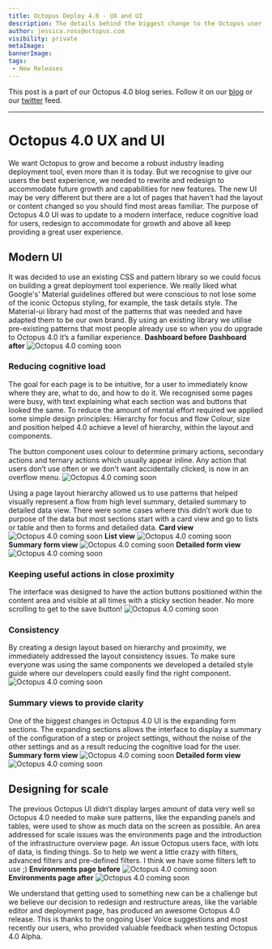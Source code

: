 ```yaml
---
title: Octopus Deploy 4.0 - UX and UI
description: The details behind the biggest change to the Octopus user interface and user experience since it's original launch! 
author: jessica.ross@octopus.com
visibility: private
metaImage:
bannerImage:
tags:
 - New Releases
---
```


This post is a part of our Octopus 4.0 blog series.  Follow it on our [blog](https://octopus.com/blog) or our [twitter](https://twitter.com/octopusdeploy) feed.

---

# Octopus 4.0 UX and UI

We want Octopus to grow and become a robust industry leading deployment tool, even more than it is today. But we recognise to give our users the best experience, we needed to rewrite and redesign to accommodate future growth and capabilities for new features. The new UI may be very different but there are a lot of pages that haven’t had the layout or content changed so you should find most areas familiar.
The purpose of Octopus 4.0 UI was to update to a modern interface, reduce cognitive load for users, redesign to accommodate for growth and above all keep providing a great user experience.

## Modern UI

It was decided to use an existing CSS and pattern library so we could focus on building a great deployment tool experience. We really liked what Google's’ Material guidelines offered but were conscious to not lose some of the iconic Octopus styling, for example, the task details style. The Material-ui library had most of the patterns that was needed and have adapted them to be our own brand. By using an existing library we utilise pre-existing patterns that most people already use so when you do upgrade to Octopus 4.0 it’s a familiar experience.
**Dashboard before**
**Dashboard after**
![Octopus 4.0 coming soon](4.0_dashboard-after_blogimage.png "width=500")

### Reducing cognitive load

The goal for each page is to be intuitive, for a user to immediately know where they are, what to do, and how to do it. We recognised some pages were busy, with text explaining what each section was and buttons that looked the same. To reduce the amount of mental effort required we applied some simple design principles:
Hierarchy for focus and flow
Colour, size and position helped 4.0 achieve a level of hierarchy, within the layout and components.

The button component uses colour to determine primary actions, secondary actions and ternary actions which usually appear inline. Any action that users don’t use often or we don’t want accidentally clicked, is now in an overflow menu.
![Octopus 4.0 coming soon](4.0_buttons_blogimage.png "width=500")

Using a page layout hierarchy allowed us to use patterns that helped visually represent a flow from high level summary, detailed summary to detailed data view. There were some cases where this didn’t work due to purpose of the data but most sections start with a card view and go to lists or table and then to forms and detailed data.
**Card view**
![Octopus 4.0 coming soon](4.0_cardview_blogimage.png "width=500")
**List view**
![Octopus 4.0 coming soon](4.0_listview_blogimage.png "width=500")
**Summary form view**
![Octopus 4.0 coming soon](4.0_summaryview_blogimage.png "width=500")
**Detailed form view**
![Octopus 4.0 coming soon](4.0_detailedview_blogimage.png "width=500")

### Keeping useful actions in close proximity

The interface was designed to have the action buttons positioned within the content area and visible at all times with a sticky section header. No more scrolling to get to the save button!
![Octopus 4.0 coming soon](4.0_sticky-header_blogimage.png "width=500")

### Consistency

By creating a design layout based on hierarchy and proximity, we immediately addressed the layout consistency issues. To make sure everyone was using the same components we developed a detailed style guide where our developers could easily find the right component.
![Octopus 4.0 coming soon](4.0_styleguide_blogimage.png "width=500")

### Summary views to provide clarity

One of the biggest changes in Octopus 4.0 UI is the expanding form sections. The expanding sections allows the interface to display a summary of the configuration of a step or project settings, without the noise of the other settings and as a result reducing the cognitive load for the user.
**Summary form view**
![Octopus 4.0 coming soon](4.0_summary-view_blogimage.png "width=500")
**Detailed form view**
![Octopus 4.0 coming soon](4.0_detailed-view_blogimage.png "width=500")

## Designing for scale

The previous Octopus UI didn’t display larges amount of data very well so Octopus 4.0 needed to make sure patterns, like the expanding panels and tables, were used to show as much data on the screen as possible. An area addressed for scale issues was the environments page and the introduction of the infrastructure overview page. An issue Octopus users face, with lots of data, is finding things. So to help we went a little crazy with filters, advanced filters and pre-defined filters. I think we have some filters left to use ;)
**Environments page before**
![Octopus 4.0 coming soon](4.0_environments-before_blogimage.png "width=500")
**Environments page after**
![Octopus 4.0 coming soon](4.0_environments-after_blogimage.png "width=500")

We understand that getting used to something new can be a challenge but we believe our decision to redesign and restructure areas, like the variable editor and deployment page, has produced an awesome Octopus 4.0 release. This is thanks to the ongoing User Voice suggestions and most recently our users, who provided valuable feedback when testing Octopus 4.0 Alpha.
